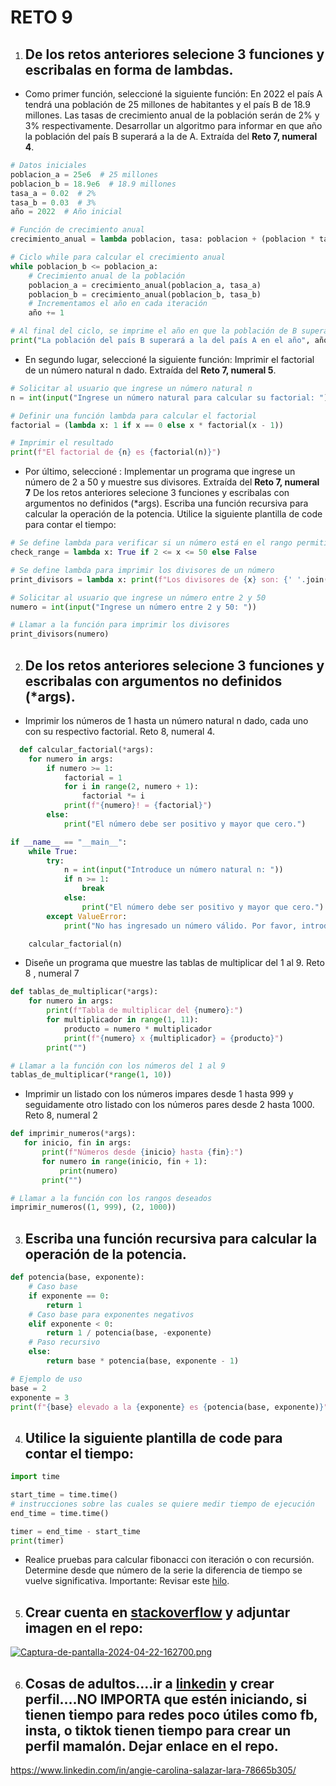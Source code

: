 # RETO 9
 
1. De los retos anteriores selecione 3 funciones y escribalas en forma de lambdas.
   -
* Como primer función, seleccioné la siguiente función: En 2022 el país A tendrá una población de 25 millones de habitantes y el país B de 18.9 millones. Las tasas de crecimiento anual de la población serán de 2% y 3% respectivamente. Desarrollar un algoritmo para informar en que año la población del país B superará a la de A. Extraída del **Reto 7, numeral 4**.

``` python
# Datos iniciales
poblacion_a = 25e6  # 25 millones
poblacion_b = 18.9e6  # 18.9 millones
tasa_a = 0.02  # 2%
tasa_b = 0.03  # 3%
año = 2022  # Año inicial

# Función de crecimiento anual
crecimiento_anual = lambda poblacion, tasa: poblacion + (poblacion * tasa)

# Ciclo while para calcular el crecimiento anual
while poblacion_b <= poblacion_a:
    # Crecimiento anual de la población
    poblacion_a = crecimiento_anual(poblacion_a, tasa_a)
    poblacion_b = crecimiento_anual(poblacion_b, tasa_b)
    # Incrementamos el año en cada iteración
    año += 1

# Al final del ciclo, se imprime el año en que la población de B supera a la de A
print("La población del país B superará a la del país A en el año", año)
```

* En segundo lugar, seleccioné la siguiente función: Imprimir el factorial de un número natural n dado. Extraída del **Reto 7, numeral 5**.
  
``` python
# Solicitar al usuario que ingrese un número natural n
n = int(input("Ingrese un número natural para calcular su factorial: "))

# Definir una función lambda para calcular el factorial
factorial = (lambda x: 1 if x == 0 else x * factorial(x - 1))

# Imprimir el resultado
print(f"El factorial de {n} es {factorial(n)}")

```

* Por último, seleccioné : Implementar un programa que ingrese un número de 2 a 50 y muestre sus divisores. Extraída del **Reto 7, numeral 7**
De los retos anteriores selecione 3 funciones y escribalas con argumentos no definidos (*args).
Escriba una función recursiva para calcular la operación de la potencia.
Utilice la siguiente plantilla de code para contar el tiempo:

``` python
# Se define lambda para verificar si un número está en el rango permitido
check_range = lambda x: True if 2 <= x <= 50 else False

# Se define lambda para imprimir los divisores de un número
print_divisors = lambda x: print(f"Los divisores de {x} son: {' '.join(str(i) for i in range(1, x + 1) if x % i == 0)}") if check_range(x) else print("Número fuera de rango. Por favor ingrese un número entre 2 y 50.")

# Solicitar al usuario que ingrese un número entre 2 y 50
numero = int(input("Ingrese un número entre 2 y 50: "))

# Llamar a la función para imprimir los divisores
print_divisors(numero)
```

2. De los retos anteriores selecione 3 funciones y escribalas con argumentos no definidos (*args).
   -
* Imprimir los números de 1 hasta un número natural n dado, cada uno con su respectivo factorial.  Reto 8, numeral 4.

``` python
  def calcular_factorial(*args):
    for numero in args:
        if numero >= 1:
            factorial = 1
            for i in range(2, numero + 1):
                factorial *= i
            print(f"{numero}! = {factorial}")
        else:
            print("El número debe ser positivo y mayor que cero.")

if __name__ == "__main__":
    while True:
        try:
            n = int(input("Introduce un número natural n: "))
            if n >= 1:
                break
            else:
                print("El número debe ser positivo y mayor que cero.")
        except ValueError:
            print("No has ingresado un número válido. Por favor, introduce un número natural.")

    calcular_factorial(n)
```
  
* Diseñe un programa que muestre las tablas de multiplicar del 1 al 9. Reto 8 , numeral 7

``` python
def tablas_de_multiplicar(*args):
    for numero in args:
        print(f"Tabla de multiplicar del {numero}:")
        for multiplicador in range(1, 11):
            producto = numero * multiplicador
            print(f"{numero} x {multiplicador} = {producto}")
        print("")

# Llamar a la función con los números del 1 al 9
tablas_de_multiplicar(*range(1, 10))
```

* Imprimir un listado con los números impares desde 1 hasta 999 y seguidamente otro listado con los números pares desde 2 hasta 1000.  Reto 8, numeral 2
 
 ```python
def imprimir_numeros(*args):
    for inicio, fin in args:
        print(f"Números desde {inicio} hasta {fin}:")
        for numero in range(inicio, fin + 1):
            print(numero)
        print("")

# Llamar a la función con los rangos deseados
imprimir_numeros((1, 999), (2, 1000))
 ```
    
3. Escriba una función recursiva para calcular la operación de la potencia.
   -
``` python
def potencia(base, exponente):
    # Caso base
    if exponente == 0:
        return 1
    # Caso base para exponentes negativos
    elif exponente < 0:
        return 1 / potencia(base, -exponente)
    # Paso recursivo
    else:
        return base * potencia(base, exponente - 1)

# Ejemplo de uso
base = 2
exponente = 3
print(f"{base} elevado a la {exponente} es {potencia(base, exponente)}")
```
4. Utilice la siguiente plantilla de code para contar el tiempo:
   -
 ``` python
 import time

start_time = time.time()
# instrucciones sobre las cuales se quiere medir tiempo de ejecución
end_time = time.time()

timer = end_time - start_time
print(timer)
```
* Realice pruebas para calcular fibonacci con iteración o con recursión. Determine desde que número de la serie la diferencia de tiempo se vuelve significativa. Importante: Revisar este [hilo](https://stackoverflow.com/questions/8220801/how-to-use-timeit-module).


5. Crear cuenta en [stackoverflow](https://stackoverflow.com/) y adjuntar imagen en el repo:
   -
 [![Captura-de-pantalla-2024-04-22-162700.png](https://i.postimg.cc/WzVzgGWd/Captura-de-pantalla-2024-04-22-162700.png)](https://postimg.cc/cgDdNnNW)

6. Cosas de adultos....ir a [linkedin](https://www.linkedin.com/) y crear perfil....NO IMPORTA que estén iniciando, si tienen tiempo para redes poco útiles como fb, insta, o tiktok tienen tiempo para crear un perfil mamalón. Dejar enlace en el repo.
   -
https://www.linkedin.com/in/angie-carolina-salazar-lara-78665b305/
